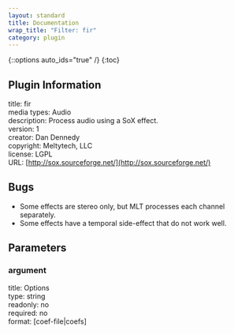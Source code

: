 ```yaml
---
layout: standard
title: Documentation
wrap_title: "Filter: fir"
category: plugin
---
```

{::options auto_ids="true" /}
{:toc}

## Plugin Information

title: fir  
media types:
Audio  
description: Process audio using a SoX effect.  
version: 1  
creator: Dan Dennedy  
copyright: Meltytech, LLC  
license: LGPL  
URL: [http://sox.sourceforge.net/](http://sox.sourceforge.net/)  

## Bugs

* Some effects are stereo only, but MLT processes each channel separately.
* Some effects have a temporal side-effect that do not work well.

## Parameters

### argument

title: Options    
type: string  
readonly: no  
required: no  
format: [coef-file|coefs]  

